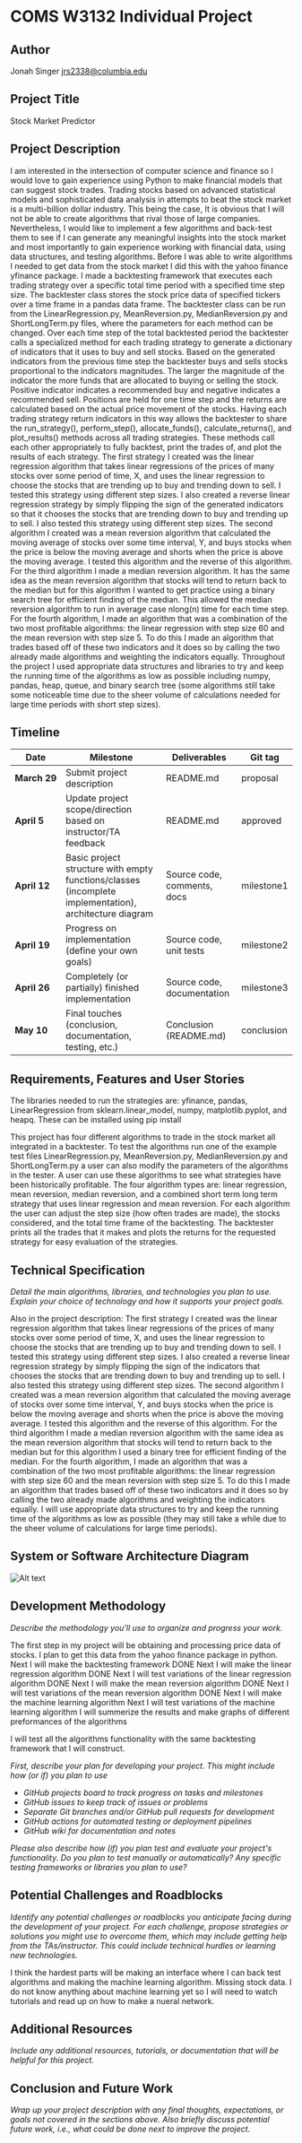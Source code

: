 # COMS W3132 Individual Project

## Author
Jonah Singer jrs2338@columbia.edu

## Project Title
Stock Market Predictor

## Project Description

I am interested in the intersection of computer science and finance so I would love to gain experience using Python to make financial models that can suggest stock trades. Trading stocks based on advanced statistical models and sophisticated data analysis in attempts to beat the stock market is a multi-billion dollar industry. This being the case, It is obvious that I will not be able to create algorithms that rival those of large companies. Nevertheless, I would like to implement a few algorithms and back-test them to see if I can generate any meaningful insights into the stock market and most importantly to gain experience working with financial data, using data structures, and testing algorithms. Before I was able to write algorithms I needed to get data from the stock market I did this with the yahoo finance yfinance package. I made a backtesting framework that executes each trading strategy over a specific total time period with a specified time step size. The backtester class stores the stock price data of specified tickers over a time frame in a pandas data frame. The backtester class can be run from the LinearRegression.py, MeanReversion.py, MedianReversion.py and ShortLongTerm.py files, where the parameters for each method can be changed. Over each time step of the total backtested period the backtester calls a specialized method for each trading strategy to generate a dictionary of indicators that it uses to buy and sell stocks. Based on the generated indicators from the previous time step the backtester buys and sells stocks proportional to the indicators magnitudes. The larger the magnitude of the indicator the more funds that are allocated to buying or selling the stock. Positive indicator indicates a recommended buy and negative indicates a recommended sell. Positions are held for one time step and the returns are calculated based on the actual price movement of the stocks. Having each trading strategy return indicators in this way allows the backtester to share the run_strategy(), perform_step(), allocate_funds(), calculate_returns(), and plot_results() methods across all trading strategies. These methods call each other appropriately to fully backtest, print the trades of, and plot the results of each strategy. The first strategy I created was the linear regression algorithm that takes linear regressions of the prices of many stocks over some period of time, X, and uses the linear regression to choose the stocks that are trending up to buy and trending down to sell. I tested this strategy using different step sizes. I also created a reverse linear regression strategy by simply flipping the sign of the generated indicators so that it chooses the stocks that are trending down to buy and trending up to sell. I also tested this strategy using different step sizes. The second algorithm I created was a mean reversion algorithm that calculated the moving average of stocks over some time interval, Y, and buys stocks when the price is below the moving average and shorts when the price is above the moving average. I tested this algorithm and the reverse of this algorithm. For the third algorithm I made a median reversion algorithm. It has the same idea as the mean reversion algorithm that stocks will tend to return back to the median but for this algorithm I wanted to get practice using a binary search tree for efficient finding of the median. This allowed the median reversion algorithm to run in average case nlong(n) time for each time step. For the fourth algorithm, I made an algorithm that was a combination of the two most profitable algorithms: the linear regression with step size 60 and the mean reversion with step size 5. To do this I made an algorithm that trades based off of these two indicators and it does so by calling the two already made algorithms and weighting the indicators equally. Throughout the project I used appropriate data structures and libraries to try and keep the running time of the algorithms as low as possible including numpy, pandas, heap, queue, and binary search tree (some algorithms still take some noticeable time due to the sheer volume of calculations needed for large time periods with short step sizes).


## Timeline

| Date               | Milestone                                                                                              | Deliverables                | Git tag    |
|--------------------|--------------------------------------------------------------------------------------------------------|-----------------------------|------------|
| **March&nbsp;29**  | Submit project description                                                                             | README.md                   | proposal   |
| **April&nbsp;5**   | Update project scope/direction based on instructor/TA feedback                                         | README.md                   | approved   |
| **April&nbsp;12**  | Basic project structure with empty functions/classes (incomplete implementation), architecture diagram | Source code, comments, docs | milestone1 |
| **April&nbsp;19**  | Progress on implementation (define your own goals)                                                     | Source code, unit tests     | milestone2 |
| **April&nbsp;26**  | Completely (or partially) finished implementation                                                      | Source code, documentation  | milestone3 |
| **May&nbsp;10**    | Final touches (conclusion, documentation, testing, etc.)                                               | Conclusion (README.md)      | conclusion |

## Requirements, Features and User Stories

The libraries needed to run the strategies are:
yfinance, pandas, LinearRegression from sklearn.linear_model, numpy, matplotlib.pyplot, and heapq.
These can be installed using pip install

This project has four different algorithms to trade in the stock market all integrated in a backtester. To test the algorithms run one of the example test files LinearRegression.py, MeanReversion.py, MedianReversion.py and ShortLongTerm.py a user can also modify the parameters of the algorithms in the tester. A user can use these algorithms to see what strategies have been historically profitable. The four algorithm types are: linear regression, mean reversion, median reversion, and a combined short term long term strategy that uses linear regression and mean reversion.
For each algorithm the user can adjust the step size (how often trades are made), the stocks considered, and the total time frame of the backtesting. The backtester prints all the trades that it makes and plots the returns for the requested strategy for easy evaluation of the strategies.


## Technical Specification
*Detail the main algorithms, libraries, and technologies you plan to use. Explain your choice of technology and how it supports your project goals.*

Also in the project description:
The first strategy I created was the linear regression algorithm that takes linear regressions of the prices of many stocks over some period of time, X, and uses the linear regression to choose the stocks that are trending up to buy and trending down to sell. I tested this strategy using different step sizes. I also created a reverse linear regression strategy by simply flipping the sign of the indicators that chooses the stocks that are trending down to buy and trending up to sell. I also tested this strategy using different step sizes. The second algorithm I created was a mean reversion algorithm that calculated the moving average of stocks over some time interval, Y, and buys stocks when the price is below the moving average and shorts when the price is above the moving average. I tested this algorithm and the reverse of this algorithm. For the third algorithm I made a median reversion algorithm with the same idea as the mean reversion algorithm that stocks will tend to return back to the median but for this algorithm I used a binary tree for efficient finding of the median. For the fourth algorithm, I made an algorithm that was a combination of the two most profitable algorithms: the linear regression with step size 60 and the mean reversion with step size 5. To do this I made an algorithm that trades based off of these two indicators and it does so by calling the two already made algorithms and weighting the indicators equally. I will use appropriate data structures to try and keep the running time of the algorithms as low as possible (they may still take a while due to the sheer volume of calculations for large time periods).

## System or Software Architecture Diagram

![Alt text](Diagram.jpg)


## Development Methodology
*Describe the methodology you'll use to organize and progress your work.*

The first step in my project will be obtaining and processing price data of stocks. I plan to get this data from the yahoo finance package in python.
Next I will make the backtesting framework DONE
Next I will make the linear regression algorithm DONE
Next I will test variations of the linear regression algorithm DONE
Next I will make the mean reversion algorithm DONE
Next I will test variations of the mean reversion algorithm DONE
Next I will make the machine learning algorithm
Next I will test variations of the machine learning algorithm
I will summerize the results and make graphs of different preformances of the algorithms

I will test all the algorithms functionality with the same backtesting framework that I will construct.

*First, describe your plan for developing your project. This might include how (or if) you plan to use*


- *GitHub projects board to track progress on tasks and milestones*
- *GitHub issues to keep track of issues or problems*
- *Separate Git branches and/or GitHub pull requests for development*
- *GitHub actions for automated testing or deployment pipelines*
- *GitHub wiki for documentation and notes*

*Please also describe how (if) you plan test and evaluate your project's functionality. Do you plan to test manually or automatically? Any specific testing frameworks or libraries you plan to use?*

## Potential Challenges and Roadblocks
*Identify any potential challenges or roadblocks you anticipate facing during the development of your project. For each challenge, propose strategies or solutions you might use to overcome them, which may include getting help from the TAs/instructor. This could include technical hurdles or learning new technologies.*

I think the hardest parts will be making an interface where I can back test algorithms and making the machine learning algorithm.
Missing stock data.
I do not know anything about machine learning yet so I will need to watch tutorials and read up on how to make a nueral network.

## Additional Resources
*Include any additional resources, tutorials, or documentation that will be helpful for this project.*

## Conclusion and Future Work
*Wrap up your project description with any final thoughts, expectations, or goals not covered in the sections above. Also briefly discuss potential future work, i.e., what could be done next to improve the project.*
